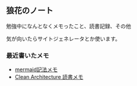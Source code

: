 ## 狼花のノート

勉強中になんとなくメモったこと、読書記録、その他  

気が向いたらサイトジェネレータとか使います。  

### 最近書いたメモ
- [mermaid記法メモ](system-design/mermaid.md)
- [Clean Architecture 読書メモ](books/clean-architecture.md)
